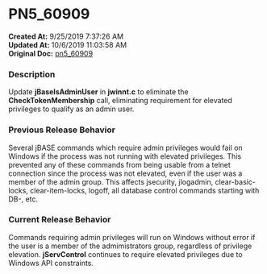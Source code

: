 # PN5_60909

**Created At:** 9/25/2019 7:37:26 AM  
**Updated At:** 10/6/2019 11:03:58 AM  
**Original Doc:** [pn5_60909](https://docs.jbase.com/75024-5-7-4-release-notes/pn5_60909)  


### Description

Update **jBaseIsAdminUser** in **jwinnt.c** to eliminate the **CheckTokenMembership** call, eliminating requirement for elevated privileges to qualify as an admin user.



### Previous Release Behavior

Several jBASE commands which require admin privileges would fail on Windows if the process was not running with elevated privileges. This prevented any of these commands from being usable from a telnet connection since the process was not elevated, even if the user was a member of the admin group. This affects jsecurity, jlogadmin, clear-basic-locks, clear-item-locks, logoff, all database control commands starting with DB-, etc.



### Current Release Behavior

Commands requiring admin privileges will run on Windows without error if the user is a member of the admimistrators group, regardless of privilege elevation. **jServControl** continues to require elevated privileges due to Windows API constraints.
